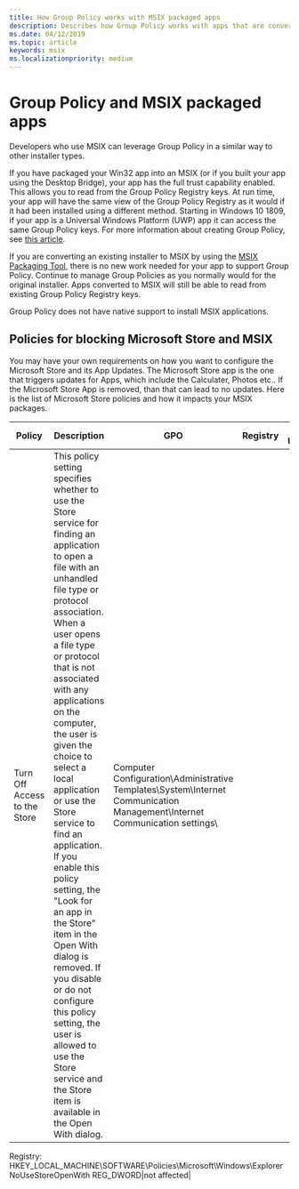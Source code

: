 ```yaml
---
title: How Group Policy works with MSIX packaged apps
description: Describes how Group Policy works with apps that are converted to MSIX.
ms.date: 04/12/2019
ms.topic: article
keywords: msix
ms.localizationpriority: medium
---
```


# Group Policy and MSIX packaged apps

Developers who use MSIX can leverage Group Policy in a similar way to other installer types.

If you have packaged your Win32 app into an MSIX (or if you built your app using the Desktop Bridge), your app has the full trust capability enabled. This allows you to read from the Group Policy Registry keys. At run time, your app will have the same view of the Group Policy Registry as it would if it had been installed using a different method. Starting in Windows 10 1809, if your app is a Universal Windows Platform (UWP) app it can access the same Group Policy keys. For more information about creating Group Policy, see [this article](https://docs.microsoft.com/openspecs/windows_protocols/ms-gpreg/834da877-264f-4589-9b80-b6b012c8edc3).

If you are converting an existing installer to MSIX by using the [MSIX Packaging Tool](mpt-overview.md), there is no new work needed for your app to support Group Policy. Continue to manage Group Policies as you normally would for the original installer. Apps converted to MSIX will still be able to read from existing Group Policy Registry keys. 

Group Policy does not have native support to install MSIX applications. 

## Policies for blocking Microsoft Store and MSIX 
You may have your own requirements on how you want to configure the Microsoft Store and its App Updates. The Microsoft Store app is the one that triggers updates for Apps, which include the Calculater, Photos etc.. If the Microsoft Store App is removed, than that can lead to no updates. Here is the list of Microsoft Store policies and how it impacts your MSIX packages. 

| Policy | Description | GPO | Registry | App Updates |
|--------|--------------------|-----|--------------------|--------------|
|Turn Off Access to the Store|This policy setting specifies whether to use the Store service for finding an application to open a file with an unhandled file type or protocol association. When a user opens a file type or protocol that is not associated with any applications on the computer, the user is given the choice to select a local application or use the Store service to find an application. If you enable this policy setting, the "Look for an app in the Store" item in the Open With dialog is removed. If you disable or do not configure this policy setting, the user is allowed to use the Store service and the Store item is available in the Open With dialog.|Computer Configuration\Administrative Templates\System\Internet Communication Management\Internet Communication settings\
Registry: HKEY_LOCAL_MACHINE\SOFTWARE\Policies\Microsoft\Windows\Explorer
NoUseStoreOpenWith REG_DWORD|not affected|
